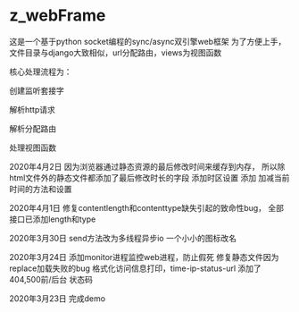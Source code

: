 # z_webFrame

这是一个基于python socket编程的sync/async双引擎web框架
为了方便上手，文件目录与django大致相似，url分配路由，views为视图函数


核心处理流程为：


创建监听套接字

解析http请求

解析分配路由

处理视图函数


2020年4月2日
因为浏览器通过静态资源的最后修改时间来缓存到内存，
所以除html文件外的静态文件都添加了最后修改时长的字段
添加时区设置
添加 加减当前时间的方法和设置

2020年4月1日
修复contentlength和contenttype缺失引起的致命性bug，
全部接口已添加length和type

2020年3月30日
send方法改为多线程异步io
一个小小的图标改名

2020年3月24日
添加monitor进程监控web进程，防止假死
修复静态文件因为replace加载失败的bug
格式化访问信息打印，time-ip-status-url
添加了404,500前/后台 状态码

2020年3月23日
完成demo
